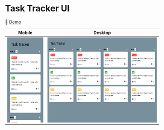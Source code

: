 # Task Tracker UI

🔗 [Demo](https://kris-lu-dev.github.io/ASMR-Web-Design-to-HTML-Exercises/13-Task-Tracker-UI) 

| Mobile                                          | Desktop                                  |
| ----------------------------------------------- | ---------------------------------------- |
| <img src="Screenshot-mobile.png" height="280"/> | <img src="Screenshot.png" height="280"/> |
